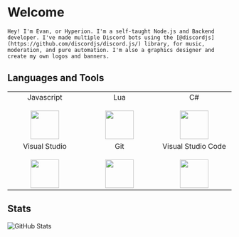 # Welcome

`Hey! I'm Evan, or Hyperion. I'm a self-taught Node.js and Backend developer. I've made multiple Discord bots using the [@discordjs](https://github.com/discordjs/discord.js/) library, for music, moderation, and pure automation. I'm also a graphics designer and create my own logos and banners.`

## Languages and Tools

<table>
  <tbody>
    <tr valign="top">
      <td width="25%" align="center">
        <span>Javascript</span><br><br>
        <img height="64px" src="https://cdn.svgporn.com/logos/javascript.svg">
      </td>
       <td width="25%" align="center">
        <span>Lua</span><br><br>
        <img height="64px" src="https://cdn.svgporn.com/logos/lua.svg">
      </td>
       <td width="25%" align="center">
         <span>C#</span><br><br>
         <img height="64px" src="https://cdn.svgporn.com/logos/c-sharp.svg">
    </tr>
        <tr valign="top">
      <td width="25%" align="center">
        <span>Visual Studio</span><br><br>
        <img height="64px" src="https://cdn.svgporn.com/logos/visual-studio.svg">
      </td>
      <td width="25%" align="center">
        <span>Git</span><br><br>
        <img height="64px" src="https://cdn.svgporn.com/logos/git-icon.svg">
      </td>
      <td width="25%" align="center">
        <span>Visual Studio Code</span><br><br>
        <img height="64px" src="https://cdn.svgporn.com/logos/visual-studio-code.svg">
      </td>
    </tr>
  </tbody>
</table>

## Stats


![GitHub Stats](https://github-readme-stats.vercel.app/api?username=hyperionjs&show_icons=true&hide_border=true)
